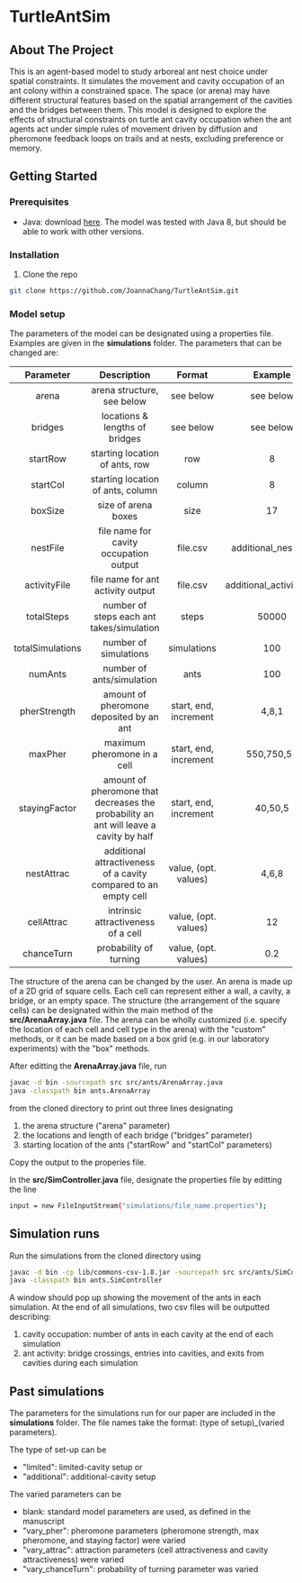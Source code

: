 # TurtleAntSim

## About The Project

This is an agent-based model to study arboreal ant nest choice under spatial constraints. It simulates the movement and cavity occupation of  an  ant  colony within a constrained  space. The space (or arena) may have different structural features based on the spatial arrangement of the cavities and the bridges between them. This model is designed to explore the effects of structural constraints on turtle ant cavity occupation when the ant agents act under simple rules of movement driven by diffusion and pheromone feedback loops on trails and at nests, excluding preference or memory. 

## Getting Started

### Prerequisites

* Java: download [here](https://www.oracle.com/java/technologies/javase/javase-jdk8-downloads.html). The model was tested with Java 8, but should be able to work with other versions.

### Installation

1. Clone the repo
```sh
git clone https://github.com/JoannaChang/TurtleAntSim.git
```

### Model setup
The parameters of the model can be designated using a properties file. Examples are given in the **simulations** folder. The parameters that can be changed are:

| Parameter         | Description                                                                           | Format                | Example |
| :-----:           | :-:                                                                                   | :-:                   | :-:        |
| arena             | arena structure, see below                                                            | see below             | see below |
| bridges           | locations & lengths of bridges                                                        | see below             | see below|
| startRow          | starting location of ants, row                                                        | row                   | 8 |
| startCol          | starting location of ants, column                                                     | column                | 8|
| boxSize           | size of arena boxes                                                                   | size                  | 17|
| nestFile          | file name for cavity occupation output                                                | file.csv              | additional_nest.csv|
| activityFile      | file name for ant activity output                                                     | file.csv              | additional_activity.csv|
| totalSteps        | number of steps each ant takes/simulation                                             | steps                 | 50000 |
| totalSimulations  | number of simulations                                                                 | simulations           | 100 |
| numAnts           | number of ants/simulation                                                             | ants                  | 100 |
| pherStrength      | amount of pheromone deposited by an ant                                               | start, end, increment | 4,8,1|
| maxPher           | maximum pheromone in a cell                                                           | start, end, increment | 550,750,50|
| stayingFactor     | amount of pheromone that decreases the probability an ant will leave a cavity by half | start, end, increment | 40,50,5|
| nestAttrac        | additional attractiveness of a cavity compared to an empty cell                       | value, (opt. values)  | 4,6,8|
| cellAttrac        | intrinsic attractiveness of a cell                                                    | value, (opt. values)  | 12|
| chanceTurn        | probability of turning                                                                | value, (opt. values)  | 0.2|

The structure of the arena can be changed by the user. An arena is made up of a 2D grid of square cells. Each cell can represent either a wall, a cavity, a bridge, or an empty space. The structure (the arrangement of the square cells) can be designated within the main method of the **src/ArenaArray.java** file. The arena can be wholly customized (i.e. specify the location of each cell and cell type in the arena) with the "custom" methods, or it can be made based on a box grid (e.g. in our laboratory experiments) with the "box" methods. 

After editting the **ArenaArray.java** file, run
```sh
javac -d bin -sourcepath src src/ants/ArenaArray.java
java -classpath bin ants.ArenaArray
```
from the cloned directory to print out three lines designating
1. the arena structure ("arena" parameter)
2. the locations and length of each bridge ("bridges" parameter)
3. starting location of the ants ("startRow" and "startCol" parameters)

Copy the output to the properies file. 

In the **src/SimController.java** file, designate the properties file by editting the line
```sh
input = new FileInputStream("simulations/file_name.properties");
```

## Simulation runs
Run the simulations from the cloned directory using
```sh
javac -d bin -cp lib/commons-csv-1.8.jar -sourcepath src src/ants/SimController.java
java -classpath bin ants.SimController  
```
A window should pop up showing the movement of the ants in each simulation. At the end of all simulations, two csv files will be outputted describing:
1. cavity occupation: number of ants in each cavity at the end of each simulation
2. ant activity: bridge crossings, entries into cavities, and exits from cavities during each simulation


## Past simulations
The parameters for the simulations run for our paper are included in the **simulations** folder. The file names take the format: (type of setup)_(varied parameters). 

The type of set-up can be 
* "limited": limited-cavity setup or 
* "additional": additional-cavity setup

The varied parameters can be
* blank: standard model parameters are used, as defined in the manuscript
* "vary_pher": pheromone parameters (pheromone strength, max pheromone, and staying factor) were varied
* "vary_attrac": attraction parameters (cell attractiveness and cavity attractiveness) were varied
* "vary_chanceTurn": probability of turning parameter was varied 
